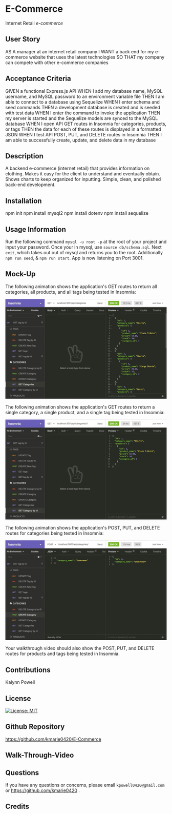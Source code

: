 # E-Commerce
Internet Retail *e-commerce*

## User Story

AS A manager at an internet retail company
I WANT a back end for my e-commerce website that uses the latest technologies
SO THAT my company can compete with other e-commerce companies

## Acceptance Criteria

GIVEN a functional Express.js API
WHEN I add my database name, MySQL username, and MySQL password to an environment variable file
THEN I am able to connect to a database using Sequelize
WHEN I enter schema and seed commands
THEN a development database is created and is seeded with test data
WHEN I enter the command to invoke the application
THEN my server is started and the Sequelize models are synced to the MySQL database
WHEN I open API GET routes in Insomnia for categories, products, or tags
THEN the data for each of these routes is displayed in a formatted JSON
WHEN I test API POST, PUT, and DELETE routes in Insomnia
THEN I am able to successfully create, update, and delete data in my database

## Description

A backend e-commerce (internet retail) that provides information on clothing. Makes it easy for the client to understand and eventually obtain. Shows charts to keep organized for inputting. Simple, clean, and polished back-end development. 

## Installation
npm init
npm install mysql2
npm install dotenv
npm install sequelize

## Usage Information

Run the following command `mysql -u root -p` at the root of your project and input your password. Once your in mysql, use `source db/schema.sql`. Next `exit`, which takes out out of mysql and returns you to the root. Additionally `npm run seed`, & `npm run start`.
App is now listening on Port 3001. 

## Mock-Up

The following animation shows the application's GET routes to return all categories, all products, and all tags being tested in Insomnia:

![In Insomnia, the user tests “GET tags,” “GET Categories,” and “GET All Products.”.](assets/images/13-orm-homework-demo-01.gif)

The following animation shows the application's GET routes to return a single category, a single product, and a single tag being tested in Insomnia:

![In Insomnia, the user tests “GET tag by id,” “GET Category by ID,” and “GET One Product.”](assets/images/13-orm-homework-demo-02.gif)

The following animation shows the application's POST, PUT, and DELETE routes for categories being tested in Insomnia:

![In Insomnia, the user tests “DELETE Category by ID,” “CREATE Category,” and “UPDATE Category.”](assets/images/13-orm-homework-demo-03.gif)

Your walkthrough video should also show the POST, PUT, and DELETE routes for products and tags being tested in Insomnia.

## Contributions

Kalynn Powell

## License

[![License: MIT](https://img.shields.io/badge/License-MIT-yellow.svg)](https://opensource.org/licenses/MIT)

## Github Repository

https://github.com/kmarie0420/E-Commerce

## Walk-Through-Video


## Questions

If you have any questions or concerns, please email `kpowell0420@gmail.com` or https://github.com/kmarie0420 .

## Credits
